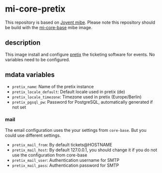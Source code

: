 # mi-core-pretix

This repository is based on [Joyent mibe](https://github.com/joyent/mibe). Please note this repository should be build with the [mi-core-base](https://github.com/skylime/mi-core-base) mibe image.

## description

This image install and configure [pretix](https://pretix.eu/) the ticketing software for events. No variables need to be configured.

## mdata variables

- `pretix_name`: Name of the pretix instance
- `pretix_locale_default`: Default locale used in pretix (de)
- `pretix_locale_timezone`: Timezone used in pretix (Europe/Berlin)
- `pretix_pgsql_pw`: Password for PostgreSQL, automatically generated if not set

### mail

The email configuration uses the your settings from `core-base`. But you could use different settings.

- `pretix_mail_from`: By default tickets@HOSTNAME
- `pretix_mail_host`: By default 127.0.0.1, you should change it if you do not use the configuration from core-base
- `pretix_mail_user`: Authentication username for SMTP
- `pretix_mail_pass`: Authentication password for SMTP
